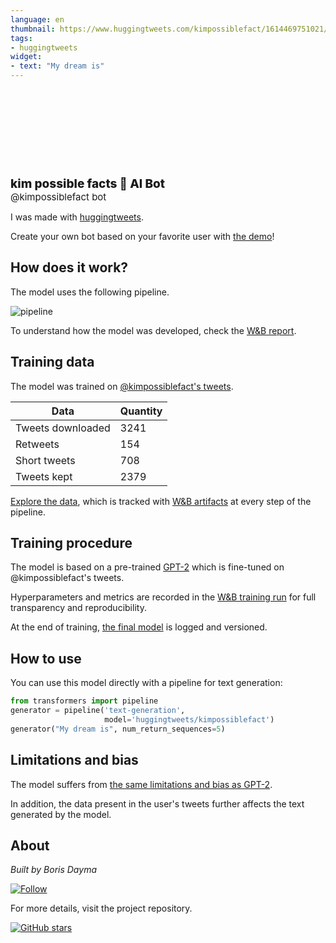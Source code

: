 ```yaml
---
language: en
thumbnail: https://www.huggingtweets.com/kimpossiblefact/1614469751021/predictions.png
tags:
- huggingtweets
widget:
- text: "My dream is"
---
```


<div>
<div style="width: 132px; height:132px; border-radius: 50%; background-size: cover; background-image: url('https://pbs.twimg.com/profile_images/1358463860970303492/PVkRra_Z_400x400.jpg')">
</div>
<div style="margin-top: 8px; font-size: 19px; font-weight: 800">kim possible facts 🤖 AI Bot </div>
<div style="font-size: 15px">@kimpossiblefact bot</div>
</div>

I was made with [huggingtweets](https://github.com/borisdayma/huggingtweets).

Create your own bot based on your favorite user with [the demo](https://colab.research.google.com/github/borisdayma/huggingtweets/blob/master/huggingtweets-demo.ipynb)!

## How does it work?

The model uses the following pipeline.

![pipeline](https://github.com/borisdayma/huggingtweets/blob/master/img/pipeline.png?raw=true)

To understand how the model was developed, check the [W&B report](https://app.wandb.ai/wandb/huggingtweets/reports/HuggingTweets-Train-a-model-to-generate-tweets--VmlldzoxMTY5MjI).

## Training data

The model was trained on [@kimpossiblefact's tweets](https://twitter.com/kimpossiblefact).

| Data | Quantity |
| --- | --- |
| Tweets downloaded | 3241 |
| Retweets | 154 |
| Short tweets | 708 |
| Tweets kept | 2379 |

[Explore the data](https://wandb.ai/wandb/huggingtweets/runs/q1g4o8in/artifacts), which is tracked with [W&B artifacts](https://docs.wandb.com/artifacts) at every step of the pipeline.

## Training procedure

The model is based on a pre-trained [GPT-2](https://huggingface.co/gpt2) which is fine-tuned on @kimpossiblefact's tweets.

Hyperparameters and metrics are recorded in the [W&B training run](https://wandb.ai/wandb/huggingtweets/runs/3oatncy1) for full transparency and reproducibility.

At the end of training, [the final model](https://wandb.ai/wandb/huggingtweets/runs/3oatncy1/artifacts) is logged and versioned.

## How to use

You can use this model directly with a pipeline for text generation:

```python
from transformers import pipeline
generator = pipeline('text-generation',
                     model='huggingtweets/kimpossiblefact')
generator("My dream is", num_return_sequences=5)
```

## Limitations and bias

The model suffers from [the same limitations and bias as GPT-2](https://huggingface.co/gpt2#limitations-and-bias).

In addition, the data present in the user's tweets further affects the text generated by the model.

## About

*Built by Boris Dayma*

[![Follow](https://img.shields.io/twitter/follow/borisdayma?style=social)](https://twitter.com/intent/follow?screen_name=borisdayma)

For more details, visit the project repository.

[![GitHub stars](https://img.shields.io/github/stars/borisdayma/huggingtweets?style=social)](https://github.com/borisdayma/huggingtweets)
